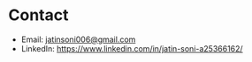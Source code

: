 # Contact
- Email: [jatinsoni006@gmail.com](mailto:jatinsoni006@gmail.com)
- LinkedIn: https://www.linkedin.com/in/jatin-soni-a25366162/